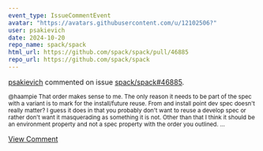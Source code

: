 ```yaml
---
event_type: IssueCommentEvent
avatar: "https://avatars.githubusercontent.com/u/12102506?"
user: psakievich
date: 2024-10-20
repo_name: spack/spack
html_url: https://github.com/spack/spack/pull/46885
repo_url: https://github.com/spack/spack
---
```


<a href='https://github.com/psakievich' target='_blank'>psakievich</a> commented on issue <a href='https://github.com/spack/spack/pull/46885' target='_blank'>spack/spack#46885</a>.

<small>@haampie That order makes sense to me. The only reason it needs to be part of the spec with a variant is to mark for the install/future reuse. From and install point dev spec doesn't really matter? I guess it does in that you probably don't want to reuse a develop spec or rather don't want it masquerading as something it is not. Other than that I think it should be an environment property and not a spec property with the order you outlined. ...</small>

<a href='https://github.com/spack/spack/pull/46885' target='_blank'>View Comment</a>